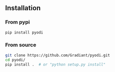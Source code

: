## Installation

### From pypi
```bash
pip install pyodi
```

### From source
```bash
git clone https://github.com/Gradiant/pyodi.git
cd pyodi/
pip install .  # or "python setup.py install"
```